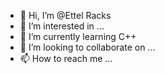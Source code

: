 - 👋 Hi, I’m @Ettel Racks
- 👀 I’m interested in ...
- 🌱 I’m currently learning C++
- 💞️ I’m looking to collaborate on ...
- 📫 How to reach me ...

<!---
ScatteredScarlette/ScatteredScarlette is a ✨ special ✨ repository because its `README.md` (this file) appears on your GitHub profile.
You can click the Preview link to take a look at your changes.
--->
